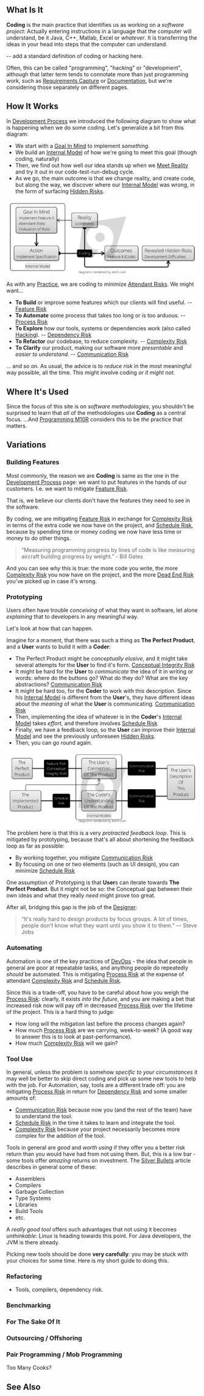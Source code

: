 ## What Is It

**Coding** is the main practice that identifies us as working on a _software project_:  Actually entering instructions in a language that the computer will understand, be it Java, C++, Matlab, Excel or _whatever_.   It is transferring the ideas in your head into steps that the computer can understand.

-- add a standard definition of coding or hacking here.

Often, this can be called "programming", "hacking" or "development", although that latter term tends to connotate more than just programming work, such as [Requirements Capture](Requirements-Capture) or [Documentation](Documentation), but we're considering those separately on different pages.

## How It Works

In [Development Process](Development-Process) we introduced the following diagram to show what is happening when we do some coding.  Let's generalize a bit from this diagram:

- We start with a [Goal In Mind](Goal-In-Mind) to implement _something_.
- We build an [Internal Model](Internal-Model) of how we're going to meet this goal (though coding, naturally)
- Then, we find out how well our idea stands up when we [Meet Reality](Meet-Reality) and try it out in our code-test-run-debug cycle.
- As we go, the main outcome is that we change reality, and create code, but along the way, we discover where our [Internal Model](Internal-Model) was wrong, in the form of surfacing [Hidden Risks](Hidden-Risks).

![Coding](images/dev_process_code.png)

As with any [Practice](Practices), we are coding to minimize [Attendant Risks](Risk).  We might want...

- **To Build** or improve some features which our clients will find useful. -- [Feature Risk](Feature-Risk)
- **To Automate** some process that takes too long or is too arduous.  -- [Process Risk](Process-Risk)
- **To Explore** how our tools, systems or dependencies work (also called [Hacking]()). -- [Dependency Risk](Dependency-Risk)
- **To Refactor** our codebase, to reduce complexity. -- [Complexity Risk](Complexity-Risk)
- **To Clarify** our product, making our software more _presentable_ and _easier to understand_.  -- [Communication Risk](Communication-Risk)

... and so on.   As usual, the advice is to _reduce risk_ in the most meaningful way possible, all the time.  This might involve coding _or it might not_.

## Where It's Used

Since the focus of this site is on _software methodologies_, you shouldn't be surprised to learn that _all_ of the methodologies use **Coding** as a central focus.  ...And [Programming M10R](PM) considers this to be _the_ practice that matters.  

## Variations

### Building Features

Most commonly, the reason we are **Coding** is same as the one in the [Development Process](Development-Process) page: we want to put features in the hands of our customers.  I.e. we want to mitigate [Feature Risk](Feature-Risk).  

That is, we believe our clients don't have the features they need to see in the software.  

By coding, we are mitigating [Feature Risk](Feature-Risk) in exchange for [Complexity Risk](Complexity-Risk) in terms of the extra code we now have on the project, and [Schedule Risk](Schedule-Risk), because by spending time or money coding we now have less time or money to do other things.

> “Measuring programming progress by lines of code is like measuring aircraft building progress by weight.” - Bill Gates

And you can see _why_ this is true:  the more code you write, the more [Complexity Risk](Complexity-Risk) you now have on the project, and the more [Dead End Risk](Dead-End-Risk) you've picked up in case it's wrong.

### Prototyping

Users often have trouble _conceiving_ of what they want in software, let alone _explaining_ that to developers in any meaningful way.  

Let's look at how that can happen.  

Imagine for a moment, that there was such a thing as **The Perfect Product**, and a **User** wants to build it with a **Coder**:
 - The Perfect Product might be _conceptually elusive_, and it might take several attempts for the **User** to find it's form. [Conceptual Integrity Risk](Feature-Risk)
 - It might be hard for the **User** to _communicate_ the idea of it in writing or words:  where do the buttons go? What do they do?  What are the key abstractions?  [Communication Risk](Communication-Risk)
 - It might be hard too, for the **Coder** to work with this description.  Since his [Internal Model](Internal-Model) is different from the **User**'s, they have different ideas about the _meaning_ of what the **User** is communicating.  [Communication Risk](Communication-Risk)
 - Then, implementing the idea of whatever is in the **Coder**'s [Internal Model](Internal-Model) takes _effort_, and therefore involves [Schedule Risk](Schedule-Risk)
 - Finally, we have a feedback loop, so the **User** can improve their [Internal Model](Internal-Model) and see the previously unforeseen [Hidden Risks](Risk).
 - Then, you can go round again.

![Coding Communication Risks](images/coding_communication_risk.png)

The problem here is that this is a very _protracted feedback loop_.  This is mitigated by prototyping, because that's all about shortening the feedback loop as far as possible:  
 - By working together, you mitigate [Communication Risk](Communication-Risk)
 - By focusing on one or two elements (such as UI design), you can minimize [Schedule Risk](Schedule-Risk)
 
One assumption of Prototyping is that **User**s can iterate towards **The Perfect Product**.  But it might not be so:   the Conceptual gap between their own ideas and what they really _need_ might prove too great.  

After all, bridging this gap is the job of the [Designer](Design):

> “It's really hard to design products by focus groups. A lot of times, people don't know what they want until you show it to them.”
> — Steve Jobs 

### Automating

Automation is one of the key practices of [DevOps](DevOps) - the idea that people in general are poor at repeatable tasks, and anything people do repeatedly _should_ be automated.  This is mitigating [Process Risk](Process-Risk) at the expense of attendant [Complexity Risk](Complexity-Risk) and [Schedule Risk](Schedule-Risk).

Since this is a trade-off, you have to be careful about how you weigh the [Process Risk](Process-Risk):  clearly, it exists _into the future_, and you are making a bet that increased risk now will pay off in decreased [Process Risk](Process-Risk) over the lifetime of the project.  This is a hard thing to judge:
 - How long will the mitigation last before the process changes again?
 - How much [Process Risk](Process-Risk) are we carrying, week-to-week?  (A good way to answer this is to look at past-performance).
 - How much [Complexity Risk](Complexity-Risk) will we gain?

### Tool Use
 
In general, unless the problem is somehow _specific to your circumstances_ it may well be better to skip direct coding and pick up some new tools to help with the job.  For Automation, say, tools are a different trade off:  you are mitigating [Process Risk](Process-Risk) in return for [Dependency Risk](Dependency-Risk) and some smaller amounts of:
 - [Communication Risk](Communication-Risk) because now you (and the rest of the team) have to understand the tool.
 - [Schedule Risk](Schedule-Risk) in the time it takes to learn and integrate the tool.
 - [Complexity Risk](Complexity-Risk) because your project necessarily becomes more complex for the addition of the tool.

Tools in general are _good_ and _worth using_ if they offer you a better risk return than you would have had from not using them.  But, this is a low bar -  some tools offer _amazing_ returns on investment.  The [Silver Bullets](Silver-Bullets) article describes in general some of these: 
 - Assemblers
 - Compilers
 - Garbage Collection
 - Type Systems
 - Libraries
 - Build Tools
 - etc.

A _really good tool_ offers such advantages that not using it becomes _unthinkable_:  Linux is heading towards this point.   For Java developers, the JVM is there already.  


Picking new tools should be done **very carefully**:  you may be stuck with your choices for some time.  Here is my short guide to doing this. 
 

### Refactoring




- Tools, compilers, dependency risk.

### Benchmarking

### For The Sake Of It

### Outsourcing / Offshoring


### Pair Programming / Mob Programming


Too Many Cooks?



## See Also